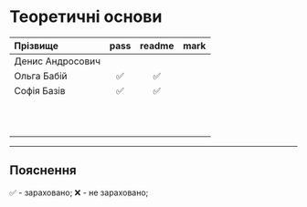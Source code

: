 # Теоретичні основи

| Прізвище              | pass | readme | mark |
| :-------------------- |:----:| :-----:| :---:|
| Денис Андросович | | | |
| Ольга Бабій |:white_check_mark:|:white_check_mark:||
| Софія Базів |:white_check_mark:|:white_check_mark:||
| ||||
| ||||
| ||||
| ||||
| ||||
| ||||
| ||||
| ||||
| ||||
| ||||
| ||||


---
## Пояснення
:white_check_mark: - зараховано;
:x: - не зараховано;


